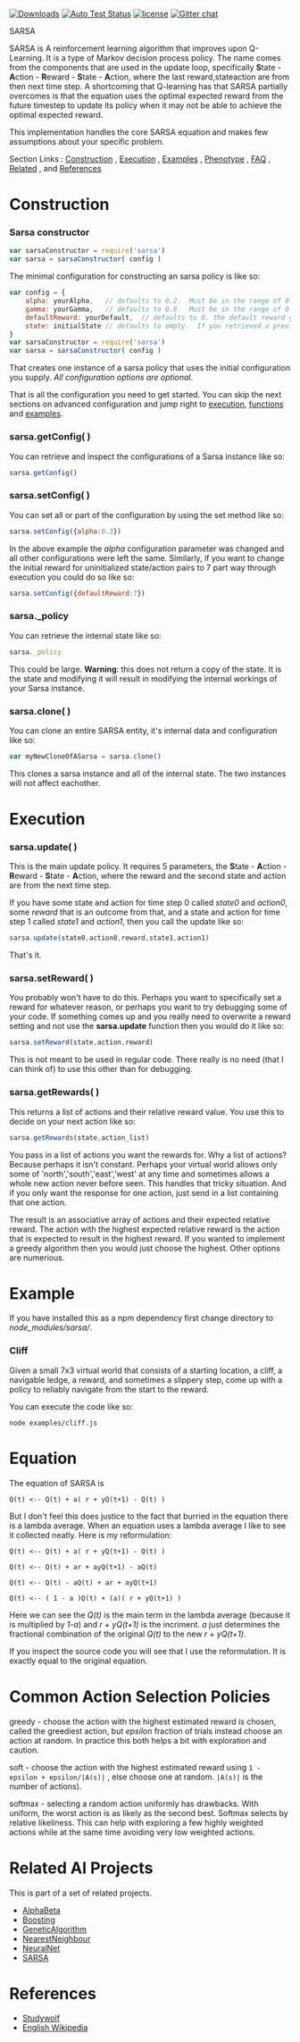 [![Downloads][downloads-image]][downloads-url] [![Auto Test Status][travis-image]][travis-url] [![license][license-image]][license-url] [![Gitter chat][gitter-image]][gitter-url]

SARSA

SARSA is A reinforcement learning algorithm that improves upon Q-Learning.  It is a type of Markov decision process policy.
The name comes from the components that are used in the update loop, specifically 
**S**tate - **A**ction - **R**eward - **S**tate - **A**ction, where the last reward,stateaction are from then next time step.
A shortcoming that Q-learning has that SARSA partially overcomes is that the equation uses the optimal expected 
reward from the future timestep to update its policy when it may not be able to achieve the optimal expected reward. 

This implementation handles the core SARSA equation and makes few assumptions about your specific problem.

Section Links : [Construction](#construction) , [Execution](#execution) , [Examples](#example) , [Phenotype](#phenotype) , [FAQ](#faq) , [Related](#related-ai-projects) , and [References](#references)

# Construction

### Sarsa constructor
```js
var sarsaConstructor = require('sarsa')
var sarsa = sarsaConstructor( config )
```
The minimal configuration for constructing an sarsa policy is like so:

```js
var config = {
    alpha: yourAlpha,	// defaults to 0.2.  Must be in the range of 0 to 1.  This is the learning rate.
    gamma: yourGamma,   // defaults to 0.8.  Must be in the range of 0 to 1.  This is the signal of future rewards.
    defaultReward: yourDefault,  // defaults to 0. the default reward given to uninitialized state/action pairs.
    state: initialState // defaults to empty.  If you retrieved a previous internal state using getState you could initialize your Sarsa policy with it.
}
var sarsaConstructor = require('sarsa')
var sarsa = sarsaConstructor( config )
```

That creates one instance of a sarsa policy that uses the initial configuration you supply.
*All configuration options are optional*.

That is all the configuration you need to get started.  You can skip the next sections on advanced configuration and jump right to [execution](#execution), [functions](#functions) and [examples](#example).

### sarsa.getConfig( )
You can retrieve and inspect the configurations of a Sarsa instance like so:
```js
sarsa.getConfig()
```

### sarsa.setConfig( )
You can set all or part of the configuration by using the set method like so:
```js
sarsa.setConfig({alpha:0.3})
```
In the above example the _alpha_ configuration parameter was changed and all other configurations were left the same.
Similarly, if you want to change the initial reward for uninitialized state/action pairs to 7 part way through
execution you could do so like so:
```js
sarsa.setConfig({defaultReward:7})
```

### sarsa.\_policy
You can retrieve the internal state like so:
```js
sarsa._policy
```
This could be large.  **Warning**: this does not return a copy of the state.  It is the state and modifying it will result in modifying the internal workings of your Sarsa instance.

### sarsa.clone( )
You can clone an entire SARSA entity, it's internal data and configuration like so:
```js
var myNewCloneOfASarsa = sarsa.clone()
```
This clones a sarsa instance and all of the internal state.  The two instances will not affect eachother.


# Execution

### sarsa.update( )
This is the main update policy.  It requires 5 parameters, the **S**tate - **A**ction - **R**eward - **S**tate - **A**ction, where the reward and the second state and action are from the next time step.

If you have some state and action for time step 0 called *state0* and *action0*, some *reward* that is an outcome from that, and a state and action for time step 1 called *state1* and *action1*, then you call the update like so:
```js
sarsa.update(state0,action0,reward,state1,action1)
```
That's it.

### sarsa.setReward( )
You probably won't have to do this.  Perhaps you want to specifically set a reward for whatever reason, or perhaps you want to try debugging some of your code.  If something comes up and you really need to overwrite a reward setting and not use the **sarsa.update** function then you would do it like so:
```js
sarsa.setReward(state,action,reward)
```
This is not meant to be used in regular code.  There really is no need (that I can think of) to use this other than for debugging.

### sarsa.getRewards( )
This returns a list of actions and their relative reward value.  You use this to decide on your next action like so:
```js
sarsa.getRewards(state,action_list)
```
You pass in a list of actions you want the rewards for.  Why a list of actions?  Because perhaps it isn't constant.  Perhaps your virtual world allows only some of 'north','south','east','west' at any time and sometimes allows a whole new action never before seen.  This handles that tricky situation.  And if you only want the response for one action, just send in a list containing that one action.

The result is an associative array of actions and their expected relative reward.  The action with the highest expected relative reward is the action that is expected to result in the highest reward.  If you wanted to implement a greedy algorithm then you would just choose the highest.  Other options are numerious.



# Example
If you have installed this as a npm dependency first change directory to *node_modules/sarsa/*.

### Cliff
Given a small 7x3 virtual world that consists of a starting location, a cliff, a navigable ledge, a reward, and sometimes a slippery step, come up with a policy to reliably navigate from the start to the reward.

You can execute the code like so:
```
node examples/cliff.js
```

# Equation
The equation of SARSA is 
```
Q(t) <-- Q(t) + a( r + yQ(t+1) - Q(t) )
```
But I don't feel this does justice to the fact that burried in the equation there is a lambda average.  When an equation uses a lambda average I like to see it collected neatly.  Here is my reformulation:

```
Q(t) <-- Q(t) + a( r + yQ(t+1) - Q(t) )

Q(t) <-- Q(t) + ar + ayQ(t+1) - aQ(t)

Q(t) <-- Q(t) - aQ(t) + ar + ayQ(t+1)

Q(t) <-- ( 1 - a )Q(t) + (a)( r + yQ(t+1) )
```
Here we can see the *Q(t)* is the main term in the lambda average (because it is multiplied by *1-a*) and *r + yQ(t+1)* is the incriment.  *a* just determines the fractional combination of the original *Q(t)* to the new *r + yQ(t+1)*.

If you inspect the source code you will see that I use the reformulation.  It is exactly equal to the original equation.

# Common Action Selection Policies

greedy - choose the action with the highest estimated reward is chosen, called the greediest action, but *epsilon* fraction of trials instead choose an action at random.  In practice this both helps a bit with exploration and caution.

soft - choose the action with the highest estimated reward using ```1 - epsilon + epsilon/|A(s)|``` , else choose one at random.  ```|A(s)|``` is the number of actions).

softmax - selecting a random action uniformly has drawbacks. With uniform, the worst action is as likely as the second best. Softmax selects by relative likeliness.  This can help with exploring a few highly weighted actions while at the same time avoiding very low weighted actions.




# Related AI Projects
This is part of a set of related projects.

* [AlphaBeta](https://www.npmjs.com/package/alphabeta)
* [Boosting](https://www.npmjs.com/package/boosting)
* [GeneticAlgorithm](https://www.npmjs.com/package/geneticalgorithm)
* [NearestNeighbour](https://www.npmjs.com/package/nearestneighbour)
* [NeuralNet](https://www.npmjs.com/package/neuralnet)
* [SARSA](https://www.npmjs.com/package/sarsa)

# References

* [Studywolf](https://studywolf.wordpress.com/2013/07/01/reinforcement-learning-sarsa-vs-q-learning/)
* [English Wikipedia](https://en.wikipedia.org/wiki/State-action-reward-state-action)


[gitter-url]: https://gitter.im/panchishin/sarsa
[gitter-image]: https://badges.gitter.im/panchishin/sarsa.png

[downloads-image]: http://img.shields.io/npm/dm/sarsa.svg
[downloads-url]: https://www.npmjs.com/~panchishin

[travis-url]: https://travis-ci.org/panchishin/sarsa
[travis-image]: http://img.shields.io/travis/panchishin/sarsa.svg

[license-image]: https://img.shields.io/badge/license-Unlicense-green.svg
[license-url]: https://tldrlegal.com/license/unlicense

